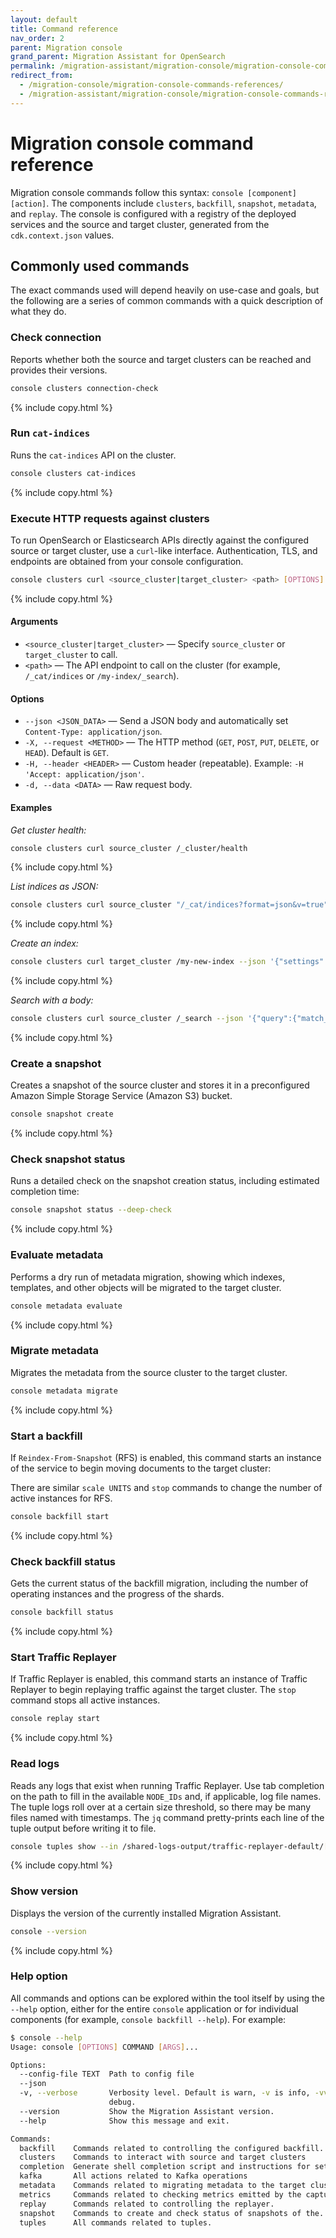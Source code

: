 ```yaml
---
layout: default
title: Command reference
nav_order: 2
parent: Migration console
grand_parent: Migration Assistant for OpenSearch
permalink: /migration-assistant/migration-console/migration-console-command-reference/
redirect_from:
  - /migration-console/migration-console-commands-references/
  - /migration-assistant/migration-console/migration-console-commands-references/
---
```


# Migration console command reference

Migration console commands follow this syntax: `console [component] [action]`. The components include `clusters`, `backfill`, `snapshot`, `metadata`, and `replay`. The console is configured with a registry of the deployed services and the source and target cluster, generated from the `cdk.context.json` values.

## Commonly used commands

The exact commands used will depend heavily on use-case and goals, but the following are a series of common commands with a quick description of what they do.

### Check connection

Reports whether both the source and target clusters can be reached and provides their versions.

```sh
console clusters connection-check
```
{% include copy.html %}

### Run `cat-indices`

Runs the `cat-indices` API on the cluster.

```sh
console clusters cat-indices
```
{% include copy.html %}

### Execute HTTP requests against clusters

To run OpenSearch or Elasticsearch APIs directly against the configured source or target cluster, use a `curl`-like interface. Authentication, TLS, and endpoints are obtained from your console configuration.

```sh
console clusters curl <source_cluster|target_cluster> <path> [OPTIONS]
```
{% include copy.html %}

#### Arguments

* `<source_cluster|target_cluster>` — Specify `source_cluster` or `target_cluster` to call.
* `<path>` — The API endpoint to call on the cluster (for example, `/_cat/indices` or `/my-index/_search`).

#### Options

* `--json <JSON_DATA>` — Send a JSON body and automatically set `Content-Type: application/json`.
* `-X, --request <METHOD>` — The HTTP method (`GET`, `POST`, `PUT`, `DELETE`, or `HEAD`). Default is `GET`.
* `-H, --header <HEADER>` — Custom header (repeatable). Example: `-H 'Accept: application/json'`.
* `-d, --data <DATA>` — Raw request body.

#### Examples

*Get cluster health:*

```sh
console clusters curl source_cluster /_cluster/health
```
{% include copy.html %}

*List indices as JSON:*

```sh
console clusters curl source_cluster "/_cat/indices?format=json&v=true"
```
{% include copy.html %}

*Create an index:*

```sh
console clusters curl target_cluster /my-new-index --json '{"settings":{"number_of_shards":3,"number_of_replicas":1}}'
```
{% include copy.html %}

*Search with a body:*

```sh
console clusters curl source_cluster /_search --json '{"query":{"match_all":{}}}'
```
{% include copy.html %}


### Create a snapshot

Creates a snapshot of the source cluster and stores it in a preconfigured Amazon Simple Storage Service (Amazon S3) bucket.

```sh
console snapshot create
```
{% include copy.html %}

### Check snapshot status

Runs a detailed check on the snapshot creation status, including estimated completion time:

```sh
console snapshot status --deep-check
```

{% include copy.html %}

### Evaluate metadata

Performs a dry run of metadata migration, showing which indexes, templates, and other objects will be migrated to the target cluster.

```sh
console metadata evaluate
```

{% include copy.html %}

### Migrate metadata

Migrates the metadata from the source cluster to the target cluster.

```sh
console metadata migrate
```

{% include copy.html %}

### Start a backfill

If `Reindex-From-Snapshot` (RFS) is enabled, this command starts an instance of the service to begin moving documents to the target cluster:

There are similar `scale UNITS` and `stop` commands to change the number of active instances for RFS.


```sh
console backfill start
```
{% include copy.html %}

### Check backfill status

Gets the current status of the backfill migration, including the number of operating instances and the progress of the shards.

```sh
console backfill status
```
{% include copy.html %}

### Start Traffic Replayer

If Traffic Replayer is enabled, this command starts an instance of Traffic Replayer to begin replaying traffic against the target cluster.
The `stop` command stops all active instances.

```sh
console replay start
```
{% include copy.html %}

### Read logs

Reads any logs that exist when running Traffic Replayer. Use tab completion on the path to fill in the available `NODE_IDs` and, if applicable, log file names. The tuple logs roll over at a certain size threshold, so there may be many files named with timestamps. The `jq` command pretty-prints each line of the tuple output before writing it to file.

```sh
console tuples show --in /shared-logs-output/traffic-replayer-default/[NODE_ID]/tuples/console.log | jq > readable_tuples.json
```
{% include copy.html %}

### Show version

Displays the version of the currently installed Migration Assistant.

```sh
console --version
```
{% include copy.html %}

### Help option

All commands and options can be explored within the tool itself by using the `--help` option, either for the entire `console` application or for individual components (for example, `console backfill --help`). For example:

```sh
$ console --help
Usage: console [OPTIONS] COMMAND [ARGS]...

Options:
  --config-file TEXT  Path to config file
  --json
  -v, --verbose       Verbosity level. Default is warn, -v is info, -vv is
                      debug.
  --version           Show the Migration Assistant version.
  --help              Show this message and exit.

Commands:
  backfill    Commands related to controlling the configured backfill...
  clusters    Commands to interact with source and target clusters
  completion  Generate shell completion script and instructions for setup.
  kafka       All actions related to Kafka operations
  metadata    Commands related to migrating metadata to the target cluster.
  metrics     Commands related to checking metrics emitted by the capture...
  replay      Commands related to controlling the replayer.
  snapshot    Commands to create and check status of snapshots of the...
  tuples      All commands related to tuples.
```

